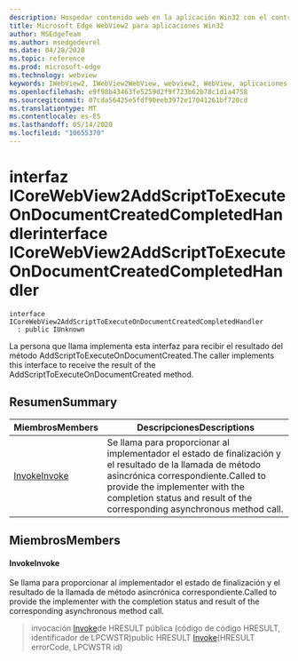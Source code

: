 ```yaml
---
description: Hospedar contenido web en la aplicación Win32 con el control Microsoft Edge WebView2
title: Microsoft Edge WebView2 para aplicaciones Win32
author: MSEdgeTeam
ms.author: msedgedevrel
ms.date: 04/28/2020
ms.topic: reference
ms.prod: microsoft-edge
ms.technology: webview
keywords: IWebView2, IWebView2WebView, webview2, WebView, aplicaciones Win32, Win32, Edge, ICoreWebView2, ICoreWebView2Controller, control de explorador, HTML Edge
ms.openlocfilehash: e9f98b43463fe5259d2f9f723b62b78c1d1a4758
ms.sourcegitcommit: 07cda56425e5fdf90eeb3972e17041261bf720cd
ms.translationtype: MT
ms.contentlocale: es-ES
ms.lasthandoff: 05/14/2020
ms.locfileid: "10655370"
---
```

# <span data-ttu-id="897a5-104">interfaz ICoreWebView2AddScriptToExecuteOnDocumentCreatedCompletedHandler</span><span class="sxs-lookup"><span data-stu-id="897a5-104">interface ICoreWebView2AddScriptToExecuteOnDocumentCreatedCompletedHandler</span></span> 

```
interface ICoreWebView2AddScriptToExecuteOnDocumentCreatedCompletedHandler
  : public IUnknown
```

<span data-ttu-id="897a5-105">La persona que llama implementa esta interfaz para recibir el resultado del método AddScriptToExecuteOnDocumentCreated.</span><span class="sxs-lookup"><span data-stu-id="897a5-105">The caller implements this interface to receive the result of the AddScriptToExecuteOnDocumentCreated method.</span></span>

## <span data-ttu-id="897a5-106">Resumen</span><span class="sxs-lookup"><span data-stu-id="897a5-106">Summary</span></span>

 <span data-ttu-id="897a5-107">Miembros</span><span class="sxs-lookup"><span data-stu-id="897a5-107">Members</span></span>                        | <span data-ttu-id="897a5-108">Descripciones</span><span class="sxs-lookup"><span data-stu-id="897a5-108">Descriptions</span></span>
--------------------------------|---------------------------------------------
[<span data-ttu-id="897a5-109">Invoke</span><span class="sxs-lookup"><span data-stu-id="897a5-109">Invoke</span></span>](#invoke) | <span data-ttu-id="897a5-110">Se llama para proporcionar al implementador el estado de finalización y el resultado de la llamada de método asincrónica correspondiente.</span><span class="sxs-lookup"><span data-stu-id="897a5-110">Called to provide the implementer with the completion status and result of the corresponding asynchronous method call.</span></span>

## <span data-ttu-id="897a5-111">Miembros</span><span class="sxs-lookup"><span data-stu-id="897a5-111">Members</span></span>

#### <span data-ttu-id="897a5-112">Invoke</span><span class="sxs-lookup"><span data-stu-id="897a5-112">Invoke</span></span> 

<span data-ttu-id="897a5-113">Se llama para proporcionar al implementador el estado de finalización y el resultado de la llamada de método asincrónica correspondiente.</span><span class="sxs-lookup"><span data-stu-id="897a5-113">Called to provide the implementer with the completion status and result of the corresponding asynchronous method call.</span></span>

> <span data-ttu-id="897a5-114">invocación [Invoke](#invoke)de HRESULT pública (código de código HRESULT, identificador de LPCWSTR)</span><span class="sxs-lookup"><span data-stu-id="897a5-114">public HRESULT [Invoke](#invoke)(HRESULT errorCode, LPCWSTR id)</span></span>

